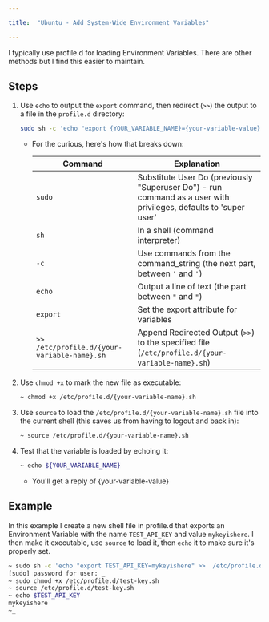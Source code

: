 ```yaml
---

title:  "Ubuntu - Add System-Wide Environment Variables"

---
```


I typically use profile.d for loading Environment Variables. There are other methods but I find this easier to maintain.

## Steps

1. Use `echo` to output the `export` command, then redirect (`>>`) the output to a file in the `profile.d` directory:

    ```zsh
    sudo sh -c 'echo "export {YOUR_VARIABLE_NAME}={your-variable-value}" >>  /etc/profile.d/{your-variable-name}.sh'
    ```   

    - For the curious, here's how that breaks down:

        | Command | Explanation |
        | -| - | 
        | `sudo` | Substitute User Do (previously "Superuser Do") - run command as a user with privileges, defaults to 'super user' |
        | `sh` | In a shell (command interpreter) |
        | `-c` | Use commands from the command_string (the next part, between `'` and `'`) |
        | `echo` | Output a line of text (the part between `"` and `"`) |
        | `export` | Set the export attribute for variables | 
        | `>> /etc/profile.d/{your-variable-name}.sh` | Append Redirected Output (`>>`) to the specified file (`/etc/profile.d/{your-variable-name}.sh`) |

1. Use `chmod +x` to mark the new file as executable:

    ```zsh
    ~ chmod +x /etc/profile.d/{your-variable-name}.sh
    ```

1. Use `source` to load the `/etc/profile.d/{your-variable-name}.sh` file into the current shell (this saves us from having to logout and back in):

    ```zsh
    ~ source /etc/profile.d/{your-variable-name}.sh 
    ```

1. Test that the variable is loaded by echoing it:

    ```zsh
    ~ echo ${YOUR_VARIABLE_NAME}
    ```
    - You'll get a reply of {your-variable-value}

## Example

In this example I create a new shell file in profile.d that exports an Environment Variable with the name `TEST_API_KEY` and value `mykeyishere`. I then make it executable, use `source` to load it, then `echo` it to make sure it's properly set.

```zsh
~ sudo sh -c 'echo "export TEST_API_KEY=mykeyishere" >>  /etc/profile.d/test-key.sh' 
[sudo] password for user: _
~ sudo chmod +x /etc/profile.d/test-key.sh 
~ source /etc/profile.d/test-key.sh 
~ echo $TEST_API_KEY
mykeyishere
~_
```